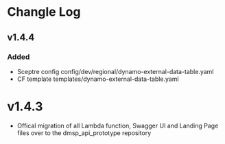 # Changle Log

## v1.4.4

### Added
- Sceptre config config/dev/regional/dynamo-external-data-table.yaml
- CF template templates/dynamo-external-data-table.yaml

# v1.4.3

- Offical migration of all Lambda function, Swagger UI and Landing Page files over to the dmsp_api_prototype repository
